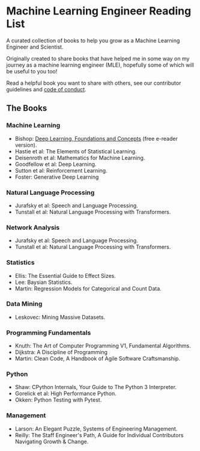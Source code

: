 # Machine Learning Engineer Reading List
A curated collection of books to help you grow as a Machine Learning Engineer and Scientist.

Originally created to share books that have helped me in some way on my journey as a machine learning engineer (MLE), hopefully some of which will be useful to you too!  

Read a helpful book you want to share with others, see our contributor guidelines and [code of conduct](https://github.com/justinbt1/MLE-Reading-List/blob/main/CODE_OF_CONDUCT.md).

## The Books
### Machine Learning
- Bishop: [Deep Learning, Foundations and Concepts](https://www.bishopbook.com/) (free e-reader version).
- Hastie et al: The Elements of Statistical Learning.
- Deisenroth et al: Mathematics for Machine Learning.
- Goodfellow et al: Deep Learning.
- Sutton et al: Reinforcement Learning.
- Foster: Generative Deep Learning

### Natural Language Processing
- Jurafsky et al: Speech and Language Processing.
- Tunstall et al: Natural Language Processing with Transformers.

### Network Analysis
- Jurafsky et al: Speech and Language Processing.
- Tunstall et al: Natural Language Processing with Transformers.

### Statistics 
- Ellis: The Essential Guide to Effect Sizes.
- Lee: Baysian Statistics.
- Martin: Regression Models for Categorical and Count Data.

### Data Mining
- Leskovec: Mining Massive Datasets.

### Programming Fundamentals
- Knuth: The Art of Computer Programming V1, Fundamental Algorithms.
- Dijkstra: A Discipline of Programming
- Martin: Clean Code, A Handbook of Agile Software Craftsmanship.

### Python
- Shaw: CPython Internals, Your Guide to The Python 3 Interpreter.
- Gorelick et al: High Performance Python.
- Okken: Python Testing with Pytest.

### Management
- Larson: An Elegant Puzzle, Systems of Engineering Management.
- Reilly: The Staff Engineer's Path, A Guide for Individual Contributors Navigating Growth & Change.
